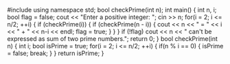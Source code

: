 #include <iostream> 
using namespace std; 
bool checkPrime(int n); 
int main() 
{ 
	int n, i; 
	bool flag = false; 
	cout << "Enter a positive integer: ";
	 cin >> n; 
	 for(i = 2; i <= n/2; ++i) 
	 { 
	 	if (checkPrime(i)) 
	 	{ 
	 		if (checkPrime(n - i))
	 		 { 
	 		 	cout << n << " = " << i << " + " << n-i << endl;
	 		 	 flag = true; 
	 		 	 } 
	 		 	 } 
	 		 	 } 
	 		 	 if (!flag) cout << n << " can't be expressed as sum of two prime numbers."; 
	 		 	 return 0; 
	 		 	 } 
	 		 	  bool checkPrime(int n) 
	 		 	  { 
	 		 	  	int i;
	 		 	  	 bool isPrime = true;
	 		 	  	  for(i = 2; i <= n/2; ++i) 
	 		 	  	  { 
	 		 	  	  	if(n % i == 0)
	 		 	  	  	 { 
	 		 	  	  	 	isPrime = false; 
	 		 	  	  	 	break;
	 		 	  	  	 	 } 
	 		 	  	  	 	 } 
	 		 	  	  	 	 return isPrime; 
	 		 	  	  	 	 }
